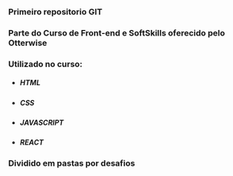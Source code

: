 ### Primeiro repositorio GIT
### Parte do Curso de Front-end e SoftSkills oferecido pelo Otterwise
### Utilizado no curso: 
- ##### HTML 
- #####  CSS 
- #####  JAVASCRIPT
- #####  REACT
### Dividido em pastas por desafios
